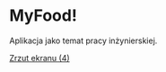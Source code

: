 # MyFood!

Aplikacja jako temat pracy inżynierskiej.

[Zrzut ekranu (4)](https://user-images.githubusercontent.com/74866405/180516587-5d7973b4-4c18-4e3c-8d59-541cc5d32a43.png)
